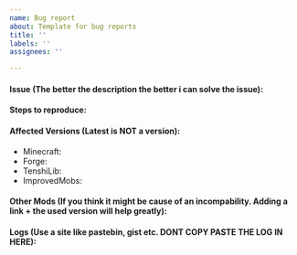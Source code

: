 ```yaml
---
name: Bug report
about: Template for bug reports
title: ''
labels: ''
assignees: ''

---
```


#### Issue (The better the description the better i can solve the issue):



#### Steps to reproduce:



#### Affected Versions (Latest is NOT a version):

- Minecraft:
- Forge:
- TenshiLib:
- ImprovedMobs:

#### Other Mods (If you think it might be cause of an incompability. Adding a link + the used version will help greatly):



#### Logs (Use a site like pastebin, gist etc. DONT COPY PASTE THE LOG IN HERE):
